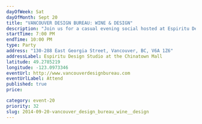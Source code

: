 ```yaml
---
dayOfWeek: Sat
dayOfMonth: Sept 20
title: "VANCOUVER DESIGN BUREAU: WINE & DESIGN"
description: "Join us for a casual evening social hosted at Espiritu Design Studio with refreshments to celebrate VDW! The event is an opportunity to share in creative conversation; perhaps you’ll find your next collaboration! "
startTime: 7:00 PM
endTime: 10:00 PM
type: Party
address: "130-288 East Georgia Street, Vancouver, BC, V6A 1Z6"
addressLabel: Espiritu Design Studio at the Chinatown Mall
latitude: 49.2785219
longitude: -123.0973346
eventUrl: http://www.vancouverdesignbureau.com
eventUrlLabel: Attend
published: true
price: 

category: event-20
priority: 32
slug: 2014-09-20-vancouver_design_bureau_wine__design
---
```

